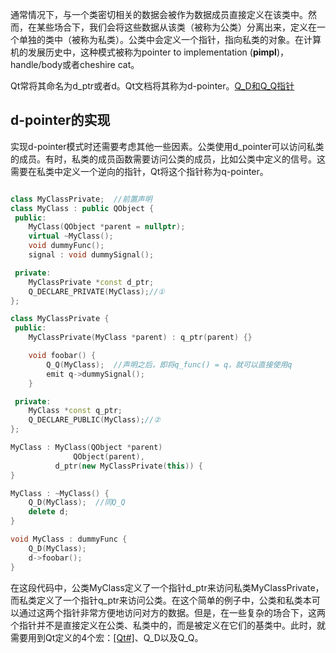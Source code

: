
通常情况下，与一个类密切相关的数据会被作为数据成员直接定义在该类中。然而，在某些场合下，我们会将这些数据从该类（被称为公类）分离出来，定义在一个单独的类中（被称为私类）。公类中会定义一个指针，指向私类的对象。在计算机的发展历史中，这种模式被称为pointer to implementation (**pimpl**)，handle/body或者cheshire cat。

Qt常将其命名为d_ptr或者d。Qt文档将其称为d-pointer。[Q_D和Q_Q指针](Qt.md#Q_D和Q_Q指针)

## d-pointer的实现
实现d-pointer模式时还需要考虑其他一些因素。公类使用d_pointer可以访问私类的成员。有时，私类的成员函数需要访问公类的成员，比如公类中定义的信号。这需要在私类中定义一个逆向的指针，Qt将这个指针称为q-pointer。

```c++

class MyClassPrivate;  //前置声明
class MyClass : public QObject {
 public:
    MyClass(QObject *parent = nullptr);
    virtual ~MyClass();
    void dummyFunc();
    signal : void dummySignal();

 private:
    MyClassPrivate *const d_ptr;
    Q_DECLARE_PRIVATE(MyClass);//①
};

class MyClassPrivate {
 public:
    MyClassPrivate(MyClass *parent) : q_ptr(parent) {}

    void foobar() {
        Q_Q(MyClass);  //声明之后，即将q_func() = q，就可以直接使用q
        emit q->dummySignal();
    }

 private:
    MyClass *const q_ptr;
    Q_DECLARE_PUBLIC(MyClass);//②
};

MyClass : MyClass(QObject *parent)
              QObject(parent),
          d_ptr(new MyClassPrivate(this)) {
}

MyClass : ~MyClass() {
    Q_D(MyClass);  //同Q_Q
    delete d;
}

void MyClass : dummyFunc {
    Q_D(MyClass);
    d->foobar();
}
```

在这段代码中，公类MyClass定义了一个指针d_ptr来访问私类MyClassPrivate，而私类定义了一个指针q_ptr来访问公类。在这个简单的例子中，公类和私类本可以通过这两个指针非常方便地访问对方的数据。但是，在一些复杂的场合下，这两个指针并不是直接定义在公类、私类中的，而是被定义在它们的基类中。此时，就需要用到Qt定义的4个宏：[[Qt#]](Qt.md)、Q_D以及Q_Q。
